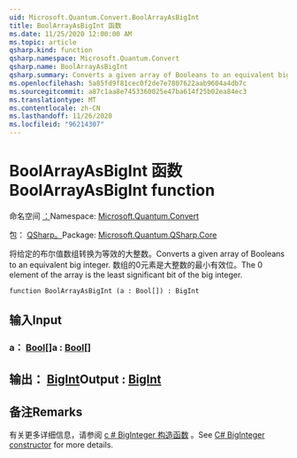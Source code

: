```yaml
---
uid: Microsoft.Quantum.Convert.BoolArrayAsBigInt
title: BoolArrayAsBigInt 函数
ms.date: 11/25/2020 12:00:00 AM
ms.topic: article
qsharp.kind: function
qsharp.namespace: Microsoft.Quantum.Convert
qsharp.name: BoolArrayAsBigInt
qsharp.summary: Converts a given array of Booleans to an equivalent big integer. The 0 element of the array is the least significant bit of the big integer.
ms.openlocfilehash: 5a85fd9f81cec0f2de7e7807622aab9604a4db7c
ms.sourcegitcommit: a87c1aa8e7453360025e47ba614f25b02ea84ec3
ms.translationtype: MT
ms.contentlocale: zh-CN
ms.lasthandoff: 11/26/2020
ms.locfileid: "96214307"
---
```

# <a name="boolarrayasbigint-function"></a><span data-ttu-id="cefb6-102">BoolArrayAsBigInt 函数</span><span class="sxs-lookup"><span data-stu-id="cefb6-102">BoolArrayAsBigInt function</span></span>

<span data-ttu-id="cefb6-103">命名空间 [：](xref:Microsoft.Quantum.Convert)</span><span class="sxs-lookup"><span data-stu-id="cefb6-103">Namespace: [Microsoft.Quantum.Convert](xref:Microsoft.Quantum.Convert)</span></span>

<span data-ttu-id="cefb6-104">包： [QSharp。](https://nuget.org/packages/Microsoft.Quantum.QSharp.Core)</span><span class="sxs-lookup"><span data-stu-id="cefb6-104">Package: [Microsoft.Quantum.QSharp.Core](https://nuget.org/packages/Microsoft.Quantum.QSharp.Core)</span></span>


<span data-ttu-id="cefb6-105">将给定的布尔值数组转换为等效的大整数。</span><span class="sxs-lookup"><span data-stu-id="cefb6-105">Converts a given array of Booleans to an equivalent big integer.</span></span>
<span data-ttu-id="cefb6-106">数组的0元素是大整数的最小有效位。</span><span class="sxs-lookup"><span data-stu-id="cefb6-106">The 0 element of the array is the least significant bit of the big integer.</span></span>

```qsharp
function BoolArrayAsBigInt (a : Bool[]) : BigInt
```


## <a name="input"></a><span data-ttu-id="cefb6-107">输入</span><span class="sxs-lookup"><span data-stu-id="cefb6-107">Input</span></span>

### <a name="a--bool"></a><span data-ttu-id="cefb6-108">a： [Bool](xref:microsoft.quantum.lang-ref.bool)[]</span><span class="sxs-lookup"><span data-stu-id="cefb6-108">a : [Bool](xref:microsoft.quantum.lang-ref.bool)[]</span></span>





## <a name="output--bigint"></a><span data-ttu-id="cefb6-109">输出： [BigInt](xref:microsoft.quantum.lang-ref.bigint)</span><span class="sxs-lookup"><span data-stu-id="cefb6-109">Output : [BigInt](xref:microsoft.quantum.lang-ref.bigint)</span></span>



## <a name="remarks"></a><span data-ttu-id="cefb6-110">备注</span><span class="sxs-lookup"><span data-stu-id="cefb6-110">Remarks</span></span>

<span data-ttu-id="cefb6-111">有关更多详细信息，请参阅 [c # BigInteger 构造函数](https://docs.microsoft.com/dotnet/api/system.numerics.biginteger.-ctor?view=netframework-4.7.2#System_Numerics_BigInteger__ctor_System_Int64_) 。</span><span class="sxs-lookup"><span data-stu-id="cefb6-111">See [C# BigInteger constructor](https://docs.microsoft.com/dotnet/api/system.numerics.biginteger.-ctor?view=netframework-4.7.2#System_Numerics_BigInteger__ctor_System_Int64_) for more details.</span></span>